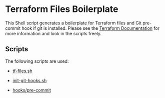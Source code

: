 # Terraform Files Boilerplate

This Shell script generates a boilerplate for Terraform files and Git pre-commit hook if git is installed. Please see the [Terraform Documentation](https://www.terraform.io/docs/configuration/variables.html) for more information and look in the scripts freely.

## Scripts

The following scripts are used:

- [tf-files.sh](tf-files.sh)

- [init-git-hooks.sh](init-git-hooks.sh)

- [hooks/pre-commit](hooks/pre-commit)
